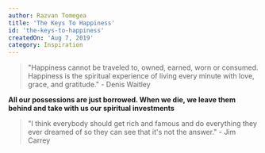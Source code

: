 ```yaml
---
author: Razvan Tomegea
title: 'The Keys To Happiness'
id: 'the-keys-to-happiness'
createdOn: 'Aug 7, 2019'
category: Inspiration
---
```


> "Happiness cannot be traveled to, owned, earned, worn or consumed.
> Happiness is the spiritual experience of living every minute with
> love, grace, and gratitude." - Denis Waitley
  
**All our possessions are just borrowed. When we die, we leave them behind and take with us our spiritual investments**

> "I think everybody should get rich and famous and do everything they
> ever dreamed of so they can see that it's not the answer." - Jim Carrey
